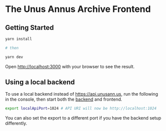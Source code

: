 # The Unus Annus Archive Frontend

## Getting Started

```bash
yarn install

# then

yarn dev
```

Open <http://localhost:3000> with your browser to see the result.

## Using a local backend
To use a local backend instead of <https://api.unusann.us>, run the following in the console, then start both the [backend](https://github.com/UnusAnnusArchived/TUAA-Backend) and frontend.
```bash
export localApiPort=1024 # API URI will now be http://localhost:1024
```
You can also set the export to a different port if you have the backend setup differently.